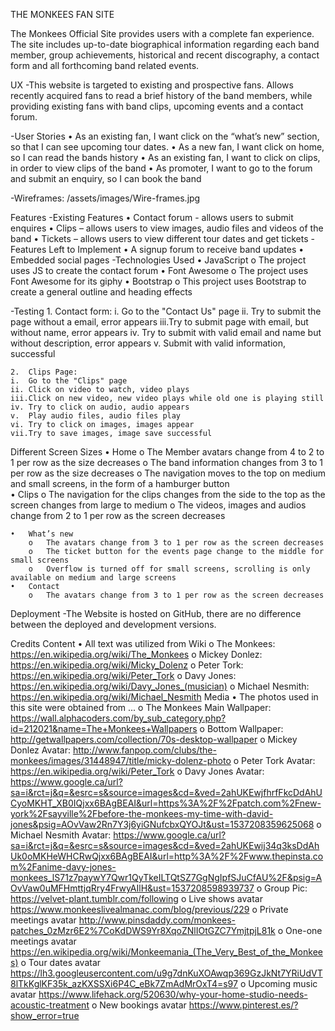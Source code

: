 THE MONKEES FAN SITE 

The Monkees Official Site provides users with a complete fan experience. 
The site includes up-to-date biographical information regarding each band member, group achievements, historical 
and recent discography, a contact form and all forthcoming band related events.  

UX
-This website is targeted to existing and prospective fans. Allows recently acquired fans to read a brief history of the band members, while providing existing fans with band clips, upcoming events and a contact forum.

-User Stories 
    •	As an existing fan, I want click on the “what’s new” section, so that I can see upcoming tour dates.
    •	As a new fan, I want click on home, so I can read the bands history 
    •	As an existing fan, I want to click on clips, in order to view clips of the band 
    •	As promoter, I want to go to the forum and submit an enquiry, so I can book the band 
    
-Wireframes:  /assets/images/Wire-frames.jpg

Features
-Existing Features
    •	Contact forum - allows users to submit enquires 
    •	Clips – allows users to view images, audio files and videos of the band 
    •	Tickets – allows users to view different tour dates and get tickets 
-Features Left to Implement
    •	A signup forum to receive band updates 
    •	Embedded social pages 
-Technologies Used
    •	JavaScript 
        o	The project uses JS to create the contact forum 
    •	Font Awesome
        o	The project uses Font Awesome for its giphy 
    •	Bootstrap 
        o	This project uses Bootstrap to create a general outline and heading effects 

-Testing
    1.	Contact form:
    i.	Go to the "Contact Us" page
    ii.	Try to submit the page without a email, error appears
    iii.Try to submit page with email, but without name, error appears 
    iv.	Try to submit with valid email and name but without description, error appears 
    v.	Submit with valid information, successful 

    2.	Clips Page:
    i.	Go to the "Clips" page
    ii.	Click on video to watch, video plays
    iii.Click on new video, new video plays while old one is playing still
    iv.	Try to click on audio, audio appears
    v.	Play audio files, audio files play
    vi.	Try to click on images, images appear
    vii.Try to save images, image save successful 

Different Screen Sizes 
    •	Home
        o	The Member avatars change from 4 to 2 to 1 per row as the size decreases 
        o	The band information changes from 3 to 1 per row as the size decreases 
        o	The navigation moves to the top on medium and small screens, in the form of a hamburger button  
    •	Clips
        o	The navigation for the clips changes from the side to the top as the screen changes from large to medium 
        o	The videos, images and audios change from 2 to 1 per row as the screen decreases 

    •	What’s new 
        o	The avatars change from 3 to 1 per row as the screen decreases 
        o	The ticket button for the events page change to the middle for small screens
        o	Overflow is turned off for small screens, scrolling is only available on medium and large screens 
    •	Contact
        o	The avatars change from 3 to 1 per row as the screen decreases 

Deployment
-The Website is hosted on GitHub, there are no difference between the deployed and development versions.


Credits
    Content
        •	All text was utilized from Wiki
            o	The Monkees: https://en.wikipedia.org/wiki/The_Monkees
            o	Mickey Donlez: https://en.wikipedia.org/wiki/Micky_Dolenz
            o	Peter Tork: https://en.wikipedia.org/wiki/Peter_Tork
            o	Davy Jones: https://en.wikipedia.org/wiki/Davy_Jones_(musician)
            o	Michael Nesmith: https://en.wikipedia.org/wiki/Michael_Nesmith
    Media
        •	The photos used in this site were obtained from ...
            o	The Monkees Main Wallpaper: https://wall.alphacoders.com/by_sub_category.php?id=212021&name=The+Monkees+Wallpapers
            o	Bottom Wallpaper: http://getwallpapers.com/collection/70s-desktop-wallpaper
            o	Mickey Donlez Avatar: http://www.fanpop.com/clubs/the-monkees/images/31448947/title/micky-dolenz-photo
            o	Peter Tork Avatar: https://en.wikipedia.org/wiki/Peter_Tork
            o	Davy Jones Avatar: https://www.google.ca/url?sa=i&rct=j&q=&esrc=s&source=images&cd=&ved=2ahUKEwjfhrfFkcDdAhUCyoMKHT_XB0IQjxx6BAgBEAI&url=https%3A%2F%2Fpatch.com%2Fnew-york%2Fsayville%2Fbefore-the-monkees-my-time-with-david-jones&psig=AOvVaw2Rn7Y3j6yiGNufcbxQYOJt&ust=1537208359625068
            o	Michael Nesmith Avatar: https://www.google.ca/url?sa=i&rct=j&q=&esrc=s&source=images&cd=&ved=2ahUKEwij34q3ksDdAhUk0oMKHeWHCRwQjxx6BAgBEAI&url=http%3A%2F%2Fwww.thepinsta.com%2Fanime-davy-jones-monkees_lS71z7paywY7Qwr1QyTkeILTQtSZ7GgNgIpfSJuCfAU%2F&psig=AOvVaw0uMFHmttjqRry4FrwyAIlH&ust=1537208598939737
            o	Group Pic: https://velvet-plant.tumblr.com/following
            o	Live shows avatar  https://www.monkeeslivealmanac.com/blog/previous/229
            o	Private meetings avatar http://www.pinsdaddy.com/monkees-patches_0zMzr6E2%7CoKdDWS9Yr8XqoZNlIOtGZC7YmjtpjL81k
            o	One-one meetings avatar https://en.wikipedia.org/wiki/Monkeemania_(The_Very_Best_of_the_Monkees)
            o	Tour dates avatar https://lh3.googleusercontent.com/u9g7dnKuXOAwqp369GzJkNt7YRiUdVT8lTkKglKF35k_azKXSSXi6P4C_eBk7ZmAdMrOxT4=s97
            o	Upcoming music avatar https://www.lifehack.org/520630/why-your-home-studio-needs-acoustic-treatment
            o	New bookings avatar https://www.pinterest.es/?show_error=true
